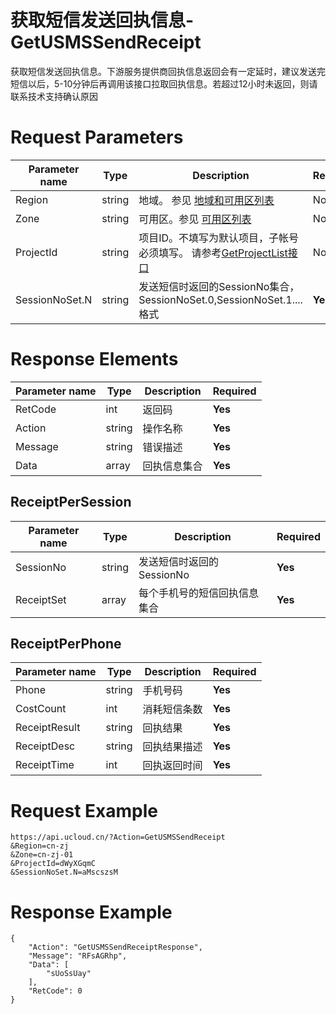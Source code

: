 # 获取短信发送回执信息-GetUSMSSendReceipt

获取短信发送回执信息。下游服务提供商回执信息返回会有一定延时，建议发送完短信以后，5-10分钟后再调用该接口拉取回执信息。若超过12小时未返回，则请联系技术支持确认原因

# Request Parameters
|Parameter name|Type|Description|Required|
|---|---|---|---|
|Region|string|地域。 参见 [地域和可用区列表](api/summary/regionlist)|No|
|Zone|string|可用区。参见 [可用区列表](api/summary/regionlist)|No|
|ProjectId|string|项目ID。不填写为默认项目，子帐号必须填写。 请参考[GetProjectList接口](api/summary/get_project_list)|No|
|SessionNoSet.N|string|发送短信时返回的SessionNo集合，SessionNoSet.0,SessionNoSet.1....格式|**Yes**|

# Response Elements
|Parameter name|Type|Description|Required|
|---|---|---|---|
|RetCode|int|返回码|**Yes**|
|Action|string|操作名称|**Yes**|
|Message|string|错误描述|**Yes**|
|Data|array|回执信息集合|**Yes**|

## ReceiptPerSession
|Parameter name|Type|Description|Required|
|---|---|---|---|
|SessionNo|string|发送短信时返回的SessionNo|**Yes**|
|ReceiptSet|array|每个手机号的短信回执信息集合|**Yes**|

## ReceiptPerPhone
|Parameter name|Type|Description|Required|
|---|---|---|---|
|Phone|string|手机号码|**Yes**|
|CostCount|int|消耗短信条数|**Yes**|
|ReceiptResult|string|回执结果|**Yes**|
|ReceiptDesc|string|回执结果描述|**Yes**|
|ReceiptTime|int|回执返回时间|**Yes**|

# Request Example
```
https://api.ucloud.cn/?Action=GetUSMSSendReceipt
&Region=cn-zj
&Zone=cn-zj-01
&ProjectId=dWyXGqmC
&SessionNoSet.N=aMscszsM
```

# Response Example
```
{
    "Action": "GetUSMSSendReceiptResponse", 
    "Message": "RFsAGRhp", 
    "Data": [
        "sUoSsUay"
    ], 
    "RetCode": 0
}
```


